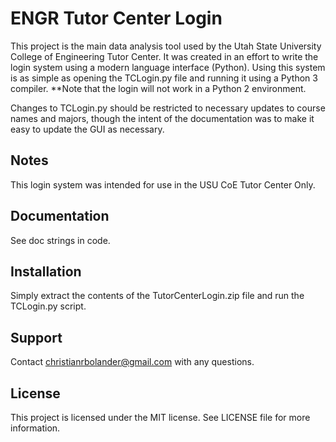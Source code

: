 # ENGR Tutor Center Login

This project is the main data analysis tool used by the Utah State University College of Engineering Tutor Center. It was created in an effort to write the login system using a modern language interface (Python). Using this system is as simple as opening the TCLogin.py file and running it using a Python 3 compiler. **Note that the login will not work in a Python 2 environment.

Changes to TCLogin.py should be restricted to necessary updates to course names and majors, though the intent of the documentation was to make it easy to update the GUI as necessary.

## Notes

This login system was intended for use in the USU CoE Tutor Center Only.

## Documentation

See doc strings in code.

## Installation

Simply extract the contents of the TutorCenterLogin.zip
file and run the TCLogin.py script.

## Support

Contact christianrbolander@gmail.com with any questions.

## License

This project is licensed under the MIT license. See LICENSE file for more information.      